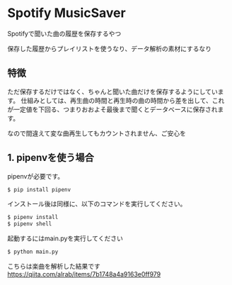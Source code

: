 # Spotify MusicSaver
Spotifyで聞いた曲の履歴を保存するやつ

保存した履歴からプレイリストを使うなり、データ解析の素材にするなり

## 特徴

ただ保存するだけではなく、ちゃんと聞いた曲だけを保存するようにしています。
仕組みとしては、再生曲の時間と再生時の曲の時間から差を出して、これが一定値を下回る、つまりおおよそ最後まで聞くとデータベースに保存されます。

なので間違えて変な曲再生してもカウントされません、ご安心を

## 1. pipenvを使う場合
pipenvが必要です。
```sh
$ pip install pipenv
```
インストール後は同様に、以下のコマンドを実行してください。
```sh
$ pipenv install
$ pipenv shell
```

起動するにはmain.pyを実行してください
```sh
$ python main.py
```

こちらは楽曲を解析した結果です
https://qiita.com/alrab/items/7b1748a4a9163e0ff979
